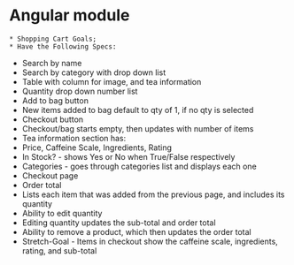 # Angular module
	* Shopping Cart Goals;
	* Have the Following Specs:

* Search by name
* Search by category with drop down list
* Table with column for image, and tea information
* Quantity drop down number list
* Add to bag button
* New items added to bag default to qty of 1, if no qty is selected
* Checkout button
* Checkout/bag starts empty, then updates with number of items
* Tea information section has:
* Price, Caffeine Scale, Ingredients, Rating
* In Stock? - shows Yes or No when True/False respectively
* Categories - goes through categories list and displays each one
* Checkout page
* Order total
* Lists each item that was added from the previous page, and includes its quantity
* Ability to edit quantity
* Editing quantity updates the sub-total and order total
* Ability to remove a product, which then updates the order total
* Stretch-Goal - Items in checkout show the caffeine scale, ingredients, rating, and sub-total 